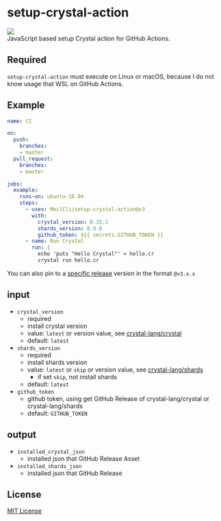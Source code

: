 # setup-crystal-action
![](https://github.com/MeilCli/setup-crystal-action/workflows/CI/badge.svg)  
JavaScript based setup Crystal action for GitHub Actions.  

## Required
`setup-crystal-action` must execute on Linux or macOS, because I do not know usage that WSL on GitHub Actions.

## Example
```yaml
name: CI

on: 
  push:
    branches:    
    - master
  pull_request:
    branches:
    - master

jobs:
  example:
    runs-on: ubuntu-16.04
    steps:
      - uses: MeilCli/setup-crystal-action@v3
        with: 
          crystal_version: 0.31.1
          shards_version: 0.9.0
          github_token: ${{ secrets.GITHUB_TOKEN }}
      - name: Run Crystal
        run: |
          echo 'puts "Hello Crystal"' > hello.cr
          crystal run hello.cr
```

You can also pin to a [specific release](https://github.com/MeilCli/setup-crystal-action/releases) version in the format `@v3.x.x`

## input
- `crystal_version`
  - required
  - install crystal version
  - value: `latest` or version value, see [crystal-lang/crystal](https://github.com/crystal-lang/crystal/releases)
  - default: `latest`
- `shards_version`
  - required
  - install shards version
  - value: `latest` or `skip` or version value, see [crystal-lang/shards](https://github.com/crystal-lang/shards/releases)
    - if set `skip`, not install shards
  - default: `latest`
- `github_token`
  - github token, using get GitHub Release of crystal-lang/crystal or crystal-lang/shards
  - default: `GITHUB_TOKEN`

## output
- `installed_crystal_json`
  - installed json that GitHub Release Asset
- `installed_shards_json`
  - installed json that GitHub Release

## License
[MIT License](LICENSE)
